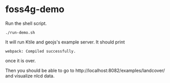 # foss4g-demo

Run the shell script.

```
./run-demo.sh
```

It will run Ktile and geojs's example server. It should print

```
webpack: Compiled successfully.
```

once it is over.

Then you should be able to go to http://localhost:8082/examples/landcover/ and
visualize nlcd data.
